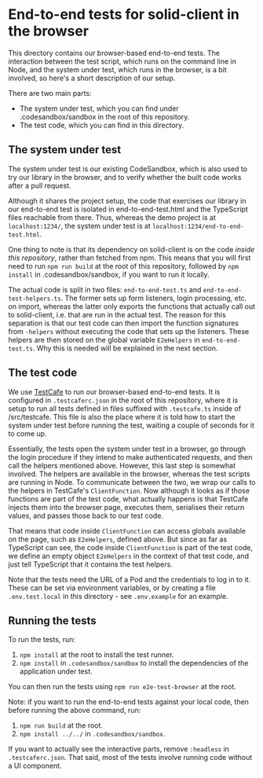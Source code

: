 # End-to-end tests for solid-client in the browser

This directory contains our browser-based end-to-end tests. The interaction
between the test script, which runs on the command line in Node, and the system
under test, which runs in the browser, is a bit involved, so here's a short
description of our setup.

There are two main parts:

- The system under test, which you can find under .codesandbox/sandbox in the
  root of this repository.
- The test code, which you can find in this directory.

## The system under test

The system under test is our existing CodeSandbox, which is also used to try our
library in the browser, and to verify whether the built code works after a pull
request.

Although it shares the project setup, the code that exercises our library in our
end-to-end test is isolated in end-to-end-test.html and the TypeScript files
reachable from there. Thus, whereas the demo project is at
`localhost:1234/`, the system under test is at
`localhost:1234/end-to-end-test.html`.

One thing to note is that its dependency on solid-client is on the code _inside
this repository_, rather than fetched from npm. This means that you will first
need to run `npm run build` at the root of this repository, followed by
`npm install` in .codesandbox/sandbox, if you want to run it locally.

The actual code is split in two files: `end-to-end-test.ts` and
`end-to-end-test-helpers.ts`. The former sets up form listeners, login
processing, etc. on import, whereas the latter only exports the functions that
actually call out to solid-client, i.e. that are run in the actual test. The
reason for this separation is that our test code can then import the function
signatures from `-helpers` without executing the code that sets up the
listeners. These helpers are then stored on the global variable `E2eHelpers` in
`end-to-end-test.ts`. Why this is needed will be explained in the next section.

## The test code

We use [TestCafe](https://devexpress.github.io/testcafe/) to run our
browser-based end-to-end tests. It is configured in `.testcaferc.json` in the
root of this repository, where it is setup to run all tests defined in files
suffixed with `.testcafe.ts` inside of /src/testcafe. This file is also the
place where it is told how to start the system under test before running the
test, waiting a couple of seconds for it to come up.

Essentially, the tests open the system under test in a browser, go through the
login procedure if they intend to make authenticated requests, and then call the
helpers mentioned above. However, this last step is somewhat involved. The
helpers are available in the browser, whereas the test scripts are running in
Node. To communicate between the two, we wrap our calls to the helpers in
TestCafe's `ClientFunction`. Now although it looks as if those functions are
part of the test code, what actually happens is that TestCafe injects them into
the browser page, executes them, serialises their return values, and passes
those back to our test code.

That means that code inside `ClientFunction` can access globals available on the
page, such as `E2eHelpers`, defined above. But since as far as TypeScript can
see, the code inside `ClientFunction` is part of the test code, we define an
empty object `E2eHelpers` in the context of that test code, and just tell
TypeScript that it contains the test helpers.

Note that the tests need the URL of a Pod and the credentials to log in to it.
These can be set via environment variables, or by creating a file
`.env.test.local` in this directory - see `.env.example` for an example.

## Running the tests

To run the tests, run:

1. `npm install` at the root to install the test runner.
2. `npm install` in `.codesandbox/sandbox` to install the dependencies of the
   application under test.

You can then run the tests using `npm run e2e-test-browser` at the root.

Note: if you want to run the end-to-end tests against your local code, then
before running the above command, run:

1. `npm run build` at the root.
2. `npm install ../../` in `.codesandbox/sandbox`.

If you want to actually see the interactive parts, remove `:headless` in
`.testcaferc.json`. That said, most of the tests involve running code without a
UI component.
